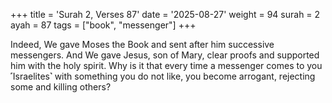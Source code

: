 +++
title = 'Surah 2, Verses 87'
date = '2025-08-27'
weight = 94
surah = 2
ayah = 87
tags = ["book", "messenger"]
+++

Indeed, We gave Moses the Book and sent after him successive messengers. And We gave Jesus, son of Mary, clear proofs and supported him with the holy spirit. Why is it that every time a messenger comes to you ˹Israelites˺ with something you do not like, you become arrogant, rejecting some and killing others?